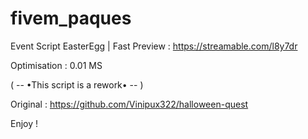 # fivem_paques

Event Script EasterEgg | 
Fast Preview : https://streamable.com/l8y7dr

Optimisation : 0.01 MS

( -- •This script is a rework• -- )

Original : https://github.com/Vinipux322/halloween-quest

Enjoy !
